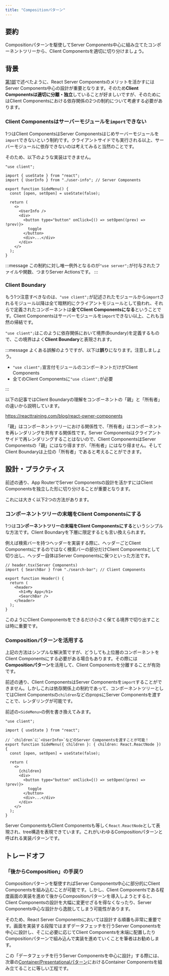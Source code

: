 ```yaml
---
title: "Compositionパターン"
---
```


## 要約

Compositionパターンを駆使してServer Components中心に組み立てたコンポーネントツリーから、Client Componentsを適切に切り分けましょう。

## 背景

[第1部](part_1)で述べたように、React Server Componentsのメリットを活かすにはServer Components中心の設計が重要となります。そのため**Client Componentsは適切に分離・独立**していることが好ましいですが、そのためにはClient Componentsにおける依存関係の2つの制約について考慮する必要があります。

### Client Componentsはサーバーモジュールを`import`できない

1つはClient ComponentsはServer Componentsはじめサーバーモジュールを`import`できないという制約です。クライアントサイドでも実行される以上、サーバーモジュールに依存できないのは考えてみると当然のことです。

そのため、以下のような実装はできません。

```tsx
"use client";

import { useState } from "react";
import { UserInfo } from "./user-info"; // Server Components

export function SideMenu() {
  const [open, setOpen] = useState(false);

  return (
    <>
      <UserInfo />
      <div>
        <button type="button" onClick={() => setOpen((prev) => !prev)}>
          toggle
        </button>
        <div>...</div>
      </div>
    </>
  );
}
```

:::message
この制約に対し唯一例外となるのが`"use server";`が付与されたファイルや関数、つまりServer Actionsです。
:::

### Client Boundary

もう1つ注意すべきなのは、`"use client";`が記述されたモジュールから`import`されるモジュール以降は全て暗黙的にクライアントモジュールとして扱われ、それらで定義されたコンポーネントは**全てClient Componentsになる**ということです。Client Componentsはサーバーモジュールを`import`できない以上、これも当然の帰結です。

`"use client";`はこのように依存関係において境界(Boundary)を定義するもので、この境界はよく**Client Boundary**と表現されます。

:::message
よくある誤解のようですが、以下は**誤り**になります。注意しましょう。

- `"use client";`宣言付モジュールのコンポーネントだけがClient Components
- 全てのClient Componentsに`"use client";`が必要

:::

以下の記事ではClient Boundaryの理解をコンポーネントの「親」と「所有者」の違いから説明しています。

https://reacttraining.com/blog/react-owner-components

「親」はコンポーネントツリーにおける関係性で、「所有者」はコンポーネントを再レンダリングを共有する関係性です。Server Componentsはクライアントサイドで再レンダリングすることはないので、Client ComponentsはServer Componentsの「親」にはなり得ますが、「所有者」にはなり得ません。そしてClient Boundaryは上位の「所有者」であると考えることができます。

## 設計・プラクティス

前述の通り、App RouterでServer Componentsの設計を活かすにはClient Componentsを独立した形に切り分けることが重要となります。

これには大きく以下2つの方法があります。

### コンポーネントツリーの末端をClient Componentsにする

1つは**コンポーネントツリーの末端をClient Componentsにする**というシンプルな方法です。Client Boundaryを下層に限定するとも言い換えられます。

例えば検索バーを持つヘッダーを実装する際に、ヘッダーごとClient Componentsにするのではなく検索バーの部分だけClient Componentsとして切り出し、ヘッダー自体はServer Componentsに保つといった方法です。

```tsx
// header.tsx(Server Components)
import { SearchBar } from "./search-bar"; // Client Components

export function Header() {
  return (
    <header>
      <h1>My App</h1>
      <SearchBar />
    </header>
  );
}
```

このようにClient Componentsをできるだけ小さく保てる境界で切り出すことは時に重要です。

### Compositionパターンを活用する

上記の方法はシンプルな解決策ですが、どうしても上位層のコンポーネントをClient Componentsにする必要がある場合もあります。その際には**Compositionパターン**を活用して、Client Componentsを分離することが有効です。

前述の通り、Client ComponentsはServer Componentsを`import`することができません。しかしこれは依存関係上の制約であって、コンポーネントツリーとしてはClient Componentsの`children`などのpropsにServer Componentsを渡すことで、レンダリングが可能です。

前述の`<SideMenu>`の例を書き換えてみます。

```tsx
"use client";

import { useState } from "react";

// `children`に`<UserInfo>`などのServer Componentsを渡すことが可能！
export function SideMenu({ children }: { children: React.ReactNode }) {
  const [open, setOpen] = useState(false);

  return (
    <>
      {children}
      <div>
        <button type="button" onClick={() => setOpen((prev) => !prev)}>
          toggle
        </button>
        <div>...</div>
      </div>
    </>
  );
}
```

Server ComponentsもClient Componentsも等しく`React.ReactNode`として表現され、tree構造を表現できています。これがいわゆるCompositionパターンと呼ばれる実装パターンです。

## トレードオフ

### 「後からComposition」の手戻り

Compositionパターンを駆使すればServer Components中心に部分的にClient Componentsを組み込むことが可能です。しかし、Client Componentsである程度画面の実装を進めて後からCompositionパターンを導入しようとすると、Client Componentsの設計を大幅に変更せざるを得なくなったり、Server Components中心な設計から逸脱してしまう可能性があります。

そのため、React Server Componentsにおいては設計する順番も非常に重要です。画面を実装する段階ではまずデータフェッチを行うServer Componentsを中心に設計し、そこに必要に応じてClient Componentsを末端に配置したりCompositionパターンで組み込んで実装を進めていくことを筆者はお勧めします。

この「データフェッチを行うServer Componentsを中心に設計」する際には、次章の[Container/Presentationalパターン](part_2_presentational_container_pattern)におけるContainer Componentsを組み立てることに等しい工程です。
